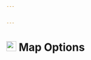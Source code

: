 ```yaml
---


---
```


<h1 id="img-srchttpsraw.githubusercontent.comrisingsoneedocsmasterdocsimagesnode-100_off.png-width26-height26-map-options"><img src="https://raw.githubusercontent.com/Risingson/eedocs/master/docs/images/Node-100_off.png" width="26" height="26"> Map Options</h1>

